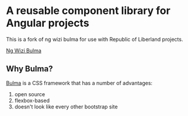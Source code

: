 # A reusable component library for Angular projects
This is a fork of ng wizi bulma for use with Republic of Liberland projects. 

[Ng Wizi Bulma](https://github.com/WiziShop/ng-wizi-bulma) 

## Why Bulma?

[Bulma](https://bulma.io/) is a CSS framework that has a number of advantages:  

1. open source
2. flexbox-based
3. doesn't look like every other bootstrap site



